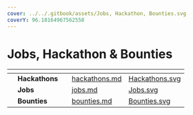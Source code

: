 ```yaml
---
cover: ../../.gitbook/assets/Jobs, Hackathon, Bounties.svg
coverY: 96.18164967562558
---
```


# Jobs, Hackathon & Bounties

<table data-view="cards"><thead><tr><th></th><th></th><th></th><th data-hidden data-card-target data-type="content-ref"></th><th data-hidden data-card-cover data-type="files"></th></tr></thead><tbody><tr><td></td><td><strong>Hackathons</strong></td><td></td><td><a href="hackathons.md">hackathons.md</a></td><td><a href="../../.gitbook/assets/Hackathons.svg">Hackathons.svg</a></td></tr><tr><td></td><td><strong>Jobs</strong></td><td></td><td><a href="jobs.md">jobs.md</a></td><td><a href="../../.gitbook/assets/Jobs.svg">Jobs.svg</a></td></tr><tr><td></td><td><strong>Bounties</strong></td><td></td><td><a href="bounties.md">bounties.md</a></td><td><a href="../../.gitbook/assets/Bounties.svg">Bounties.svg</a></td></tr></tbody></table>
